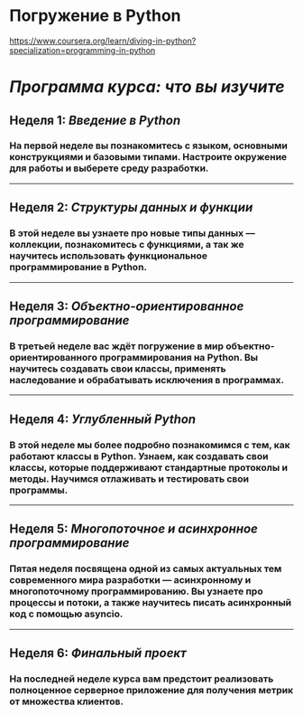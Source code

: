 # Погружение в Python
https://www.coursera.org/learn/diving-in-python?specialization=programming-in-python
# ***Программа курса: что вы изучите***
## **Неделя 1**: *Введение в Python*
### На первой неделе вы познакомитесь с языком, основными конструкциями и базовыми типами. Настроите окружение для работы и выберете среду разработки.
___
## **Неделя 2**: *Структуры данных и функции*
### В этой неделе вы узнаете про новые типы данных — коллекции, познакомитесь с функциями, а так же научитесь использовать функциональное программирование в Python.
___
## **Неделя 3**: *Объектно-ориентированное программирование*
### В третьей неделе вас ждёт погружение в мир объектно-ориентированного программирования на Python. Вы научитесь создавать свои классы, применять наследование и обрабатывать исключения в программах.
___
## **Неделя 4**: *Углубленный Python*
### В этой неделе мы более подробно познакомимся с тем, как работают классы в Python. Узнаем, как создавать свои классы, которые поддерживают стандартные протоколы и методы. Научимся отлаживать и тестировать свои программы.
___
## **Неделя 5**: *Многопоточное и асинхронное программирование*
### Пятая неделя посвящена одной из самых актуальных тем современного мира разработки — асинхронному и многопоточному программированию. Вы узнаете про процессы и потоки, а также научитесь писать асинхронный код с помощью asyncio.
___
## **Неделя 6**: *Финальный проект*
### На последней неделе курса вам предстоит реализовать полноценное серверное приложение для получения метрик от множества клиентов.
